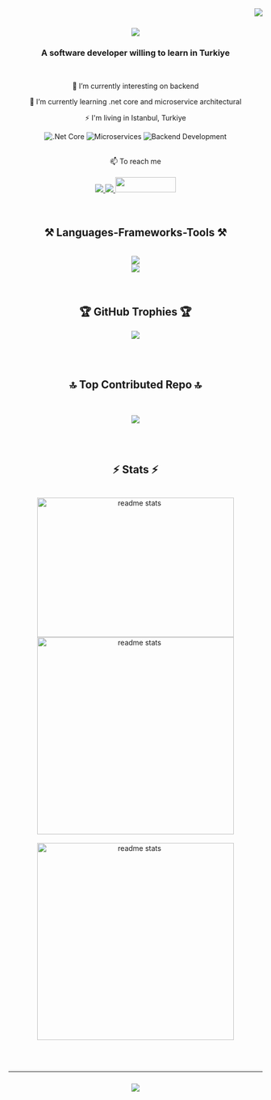 <img align="right" src="https://visitor-badge.laobi.icu/badge?page_id=kadirdemirkaya.kadirdemirkaya" />

<h1 align="center">
    <img src="https://readme-typing-svg.herokuapp.com/?font=Righteous&size=35&center=true&vCenter=true&width=500&height=70&duration=4000&lines=Hi+There!+👋;+I'm+kadir+demirkaya!;" />
</h1>

<h3 align="center">A software developer willing to learn in Turkiye</h3>

<br/>

<div align="center">
 
 🔭 I’m currently interesting on backend 
 
 🌱 I’m currently learning .net core and microservice architectural

 ⚡ I'm living in Istanbul, Turkiye

 

![.Net Core](https://img.shields.io/badge/.NET%20Core-5C2D91?style=flat&logo=.net&logoColor=white)
![Microservices](https://img.shields.io/badge/Microservices-0078D4?style=flat&logo=microservices&logoColor=white)
![Backend Development](https://img.shields.io/badge/Backend%20Development-black?style=flat&logo=backend&logoColor=white)

<br/>
📫 To reach me
<br/>
<br/>

</div>
 
<div align="center"> 
  <a href="mailto:kadir.dmrky95@gmail.com">
    <img src="https://img.shields.io/badge/Gmail-333333?style=for-the-badge&logo=gmail&logoColor=red" />
  </a>
  <a href="https://linkedin.com/in/kadirdemirkaya" target="_blank">
    <img src="https://img.shields.io/badge/LinkedIn-0077B5?style=for-the-badge&logo=linkedin&logoColor=white" target="_blank" />
  </a>
  <a href="https://github.com/kadirdemirkaya" target="_blank">
    <img src="https://img.shields.io/badge/GitHub-%2312100E.svg?style=flat&logo=github&logoColor=white" width="120" height="30" />
  </a>
</div>

<br>
<br/>

<h2 align="center">⚒️ Languages-Frameworks-Tools ⚒️</h2>
<br/>
<div align="center">
    <img src="https://skillicons.dev/icons?i=cs,dotnet,nodejs,postgres,postman,rabbitmq,redis,vscode,github,linkedin" /><br>
    <img src="https://skillicons.dev/icons?i=html,css,nginx,docker,git" />
</div>

<br/>
<br/>

<h2 align=center>🏆 GitHub Trophies 🏆 </h2>

<div align="center">
    
   ![](https://github-profile-trophy.vercel.app/?username=kadirdemirkaya&theme=tokyonight&no-frame=false&no-bg=false&margin-w=4)
    
</div>

<br>
<br>

<h2 align="center">🔝 Top Contributed Repo 🔝</h2>
<br>
 
<div align=center>
    
![](https://github-contributor-stats.vercel.app/api?username=kadirdemirkaya&limit=5&theme=tokyonight&combine_all_yearly_contributions=true)

</div>

<br>
<br>

<h2 align="center">⚡ Stats ⚡</h2>
<br>
<div align=center>
   <img width=390 height=276 src="https://github-readme-stats.vercel.app/api/top-langs/?username=kadirdemirkaya&hide=javascript,html" alt="readme stats" />
   <img width=390 src="https://github-readme-stats.vercel.app/api?username=kadirdemirkaya&show=reviews,discussions_started,discussions_answered,prs_merged,prs_merged_percentage" alt="readme stats" />
  <br><br>
    
   <img width=390 src="https://github-readme-stats-salesp07.vercel.app/api?username=kadirdemirkaya&count_private=true&show_icons=true&theme=react&rank_icon=github&border_radius=10" alt="readme stats" />
   
  <br/>
</div>

<br/><br/>
<hr/>

<h3 align="center">
    <img src="https://readme-typing-svg.herokuapp.com/?font=Righteous&size=25&center=true&vCenter=true&width=500&height=70&duration=4000&lines=Thanks+for+visiting!+✌️;+Shoot+me+a+message+on+Linkedin!;I'm+always+down+to+collab+:)">
</h3>

<br/>

